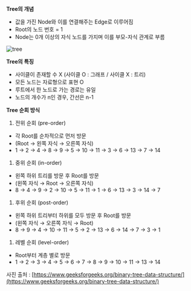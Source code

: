 **Tree의 개념**
- 값을 가진 Node와 이를 연결해주는 Edge로 이루어짐
- Root의 노드 번호 = 1
- Node는 0개 이상의 자식 노드를 가지며 이를 부모-자식 관계로 부름

![tree](https://user-images.githubusercontent.com/58163364/189959722-abf6a3aa-3cd3-4ef5-8ae7-449d1925241f.png)


**Tree의 특징**
- 사이클이 존재할 수 X (사이클 O : 그래프 / 사이클 X : 트리)
- 모든 노드는 자료형으로 표현 O
- 루트에서 한 노드로 가는 경로는 유일
- 노드의 개수가 n인 경우, 간선은 n-1

**Tree 순회 방식**
1. 전위 순회 (pre-order) 
- 각 Root를 순차적으로 먼저 방문
- (Root → 왼쪽 자식 → 오른쪽 자식)
- 1 → 2 → 4 → 8 → 9 → 5 → 10 → 11 → 3 → 6 → 13 → 7 → 14

1. 중위 순회 (in-order)
- 왼쪽 하위 트리를 방문 후 Root를 방문
- (왼쪽 자식 → Root → 오른쪽 자식)
- 8 → 4 → 9 → 2 → 10 → 5 → 11 → 1 → 6 → 13 → 3 → 14 → 7

1. 후위 순회 (post-order)
- 왼쪽 하위 트리부터 하위를 모두 방문 후 Root를 방문
- (왼쪽 자식 → 오른쪽 자식 → Root)
- 8 → 9 → 4 → 10 → 11 → 5 → 2 → 13 → 6 → 14 → 7 → 3 → 1

1. 레벨 순회 (level-order)
- Root부터 계층 별로 방문
- 1 → 2 → 3 → 4 → 5 → 6 → 7 → 8 → 9 → 10 → 11 → 13 → 14

사진 출처 : [https://www.geeksforgeeks.org/binary-tree-data-structure/](https://www.geeksforgeeks.org/binary-tree-data-structure/)
